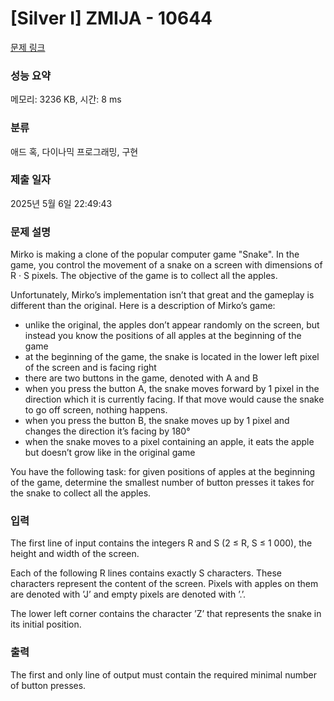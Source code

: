 # [Silver I] ZMIJA - 10644 

[문제 링크](https://www.acmicpc.net/problem/10644) 

### 성능 요약

메모리: 3236 KB, 시간: 8 ms

### 분류

애드 혹, 다이나믹 프로그래밍, 구현

### 제출 일자

2025년 5월 6일 22:49:43

### 문제 설명

<p>Mirko is making a clone of the popular computer game "Snake". In the game, you control the movement of a snake on a screen with dimensions of R · S pixels. The objective of the game is to collect all the apples.</p>

<p>Unfortunately, Mirko’s implementation isn’t that great and the gameplay is different than the original. Here is a description of Mirko’s game:</p>

<ul>
	<li>unlike the original, the apples don’t appear randomly on the screen, but instead you know the positions of all apples at the beginning of the game</li>
	<li>at the beginning of the game, the snake is located in the lower left pixel of the screen and is facing right</li>
	<li>there are two buttons in the game, denoted with A and B</li>
	<li>when you press the button A, the snake moves forward by 1 pixel in the direction which it is currently facing. If that move would cause the snake to go off screen, nothing happens.</li>
	<li>when you press the button B, the snake moves up by 1 pixel and changes the direction it’s facing by 180°</li>
	<li>when the snake moves to a pixel containing an apple, it eats the apple but doesn’t grow like in the original game</li>
</ul>

<p>You have the following task: for given positions of apples at the beginning of the game, determine the smallest number of button presses it takes for the snake to collect all the apples.</p>

### 입력 

 <p>The first line of input contains the integers R and S (2 ≤ R, S ≤ 1 000), the height and width of the screen.</p>

<p>Each of the following R lines contains exactly S characters. These characters represent the content of the screen. Pixels with apples on them are denoted with ’J’ and empty pixels are denoted with ’.’.</p>

<p>The lower left corner contains the character ’Z’ that represents the snake in its initial position.</p>

### 출력 

 <p>The first and only line of output must contain the required minimal number of button presses.</p>

